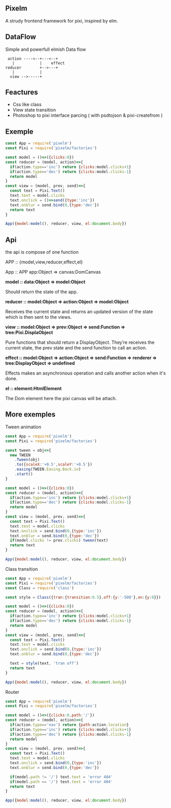 Pixelm
---------
A strudy frontend framework for pixi, inspired by elm.

DataFlow
---------
Simple and powerfull elmish Data flow

```
 action ----<--+---<--+
   |           |    effect
reducer        +-->---+
   |           |
  view -->-----+
```

Feactures
---------
- Css like class
- View state transition
- Photoshop to pixi interface parcing ( with psdtojson & pixi-createfrom )

Exemple
--------
```js
const App = require('pixelm')
const Pixi = require('pixelm/factories')

const model = ()=>({clicks:0})
const reducer = (model, action)=>{
  if(action.type=='inc') return {clicks:model.clicks+1}
  if(action.type=='dec') return {clicks:model.clicks-1}
  return model
}
const view = (model, prev, send)=>{
  const text = Pixi.Text()
  text.text = model.clicks
  text.onclick = ()=>send({type:'inc'})
  text.onblur = send.bind(0,{type:'dec'})
  return text
}

App({model:model(), reducer, view, el:document.body})

```

Api
---------
the api is compose of one function


APP :: {model,view,reducer,effect,el}

App :: APP app:Object => canvas:DomCanvas

**model :: data:Object => model:Object**

Should return the state of the app.

**reducer :: model:Object => action:Object => model:Object**

Receives the current state and returns an updated version of the state which is then sent to the views.

**view :: model:Object => prev:Object => send:Function => tree:Pixi.DisplaObject**

Pure functions that should return a DisplayObject.
They’re receives the current state, the prev state and the send function to call an action.

**effect :: model:Object => action:Object => send:Function => renderer => tree:DisplayObject => undefined**

Effects makes an asynchronous operation and calls another action when it's done.

**el :: element:HtmlElement**

The Dom element here the pixi canvas will be attach.


More exemples
---------

Tween animation
```js
const App = require('pixelm')
const Pixi = require('pixelm/factories')

const tween = obj=>{
  new TWEEN
    .Tween(obj)
    .to({scaleX:'+0.5',scaleY:'+0.5'})
    .easing(TWEEN.Easing.Back.in)
    .start()
}

const model = ()=>({clicks:0})
const reducer = (model, action)=>{
  if(action.type=='inc') return {clicks:model.clicks+1}
  if(action.type=='dec') return {clicks:model.clicks-1}
  return model
}
const view = (model, prev, send)=>{
  const text = Pixi.Text()
  text.text = model.clicks
  text.onclick = send.bind(0,{type:'inc'})
  text.onblur = send.bind(0,{type:'dec'})
  if(model.clicks != prev.clicks) tween(text)
  return text
}

App({model:model(), reducer, view, el:document.body})

```

Class transition
```js
const App = require('pixelm')
const Pixi = require('pixelm/factories')
const Class = require('class')

const style = Class({tran:{transition:0.5},off:{y:'-500'},on:{y:0}})

const model = ()=>({clicks:0})
const reducer = (model, action)=>{
  if(action.type=='inc') return {clicks:model.clicks+1}
  if(action.type=='dec') return {clicks:model.clicks-1}
  return model
}
const view = (model, prev, send)=>{
  const text = Pixi.Text()
  text.text = model.clicks
  text.onclick = send.bind(0,{type:'inc'})
  text.onblur = send.bind(0,{type:'dec'})

  text = style(text, 'tran off')
  return text
}

App({model:model(), reducer, view, el:document.body})

```

Router
```js
const App = require('pixelm')
const Pixi = require('pixelm/factories')

const model = ()=>({clicks:0,path:'/'})
const reducer = (model, action)=>{
  if(action.type=='nav') return {path:action.location}
  if(action.type=='inc') return {clicks:model.clicks+1}
  if(action.type=='dec') return {clicks:model.clicks-1}
  return model
}
const view = (model, prev, send)=>{
  const text = Pixi.Text()
  text.text = model.clicks
  text.onclick = send.bind(0,{type:'inc'})
  text.onblur = send.bind(0,{type:'dec'})

  if(model.path != '/') text.text = 'error 404'
  if(model.path == '/') text.text = 'error 404'
  return text
}

App({model:model(), reducer, view, el:document.body})

```
